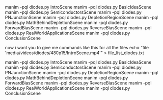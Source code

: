 manim -pql diodes.py IntroScene
manim -pql diodes.py BasicIdeaScene
manim -pql diodes.py SemiconductorsScene
manim -pql diodes.py PNJunctionScene
manim -pql diodes.py DepletionRegionScene
manim -pql diodes.py MathBehindDepletionScene
manim -pql diodes.py ForwardBiasScene
manim -pql diodes.py ReverseBiasScene
manim -pql diodes.py RealWorldApplicationsScene
manim -pql diodes.py ConclusionScene

now i want you to give me commands like this for all the files
echo "file 'media/videos/diodes/480p15/IntroScene.mp4'" > file_list_diodes.txt

manim -pql diodes.py IntroScene
manim -pql diodes.py BasicIdeaScene
manim -pql diodes.py SemiconductorsScene
manim -pql diodes.py PNJunctionScene
manim -pql diodes.py DepletionRegionScene
manim -pql diodes.py MathBehindDepletionScene
manim -pql diodes.py ForwardBiasScene
manim -pql diodes.py ReverseBiasScene
manim -pql diodes.py RealWorldApplicationsScene
manim -pql diodes.py ConclusionScene



